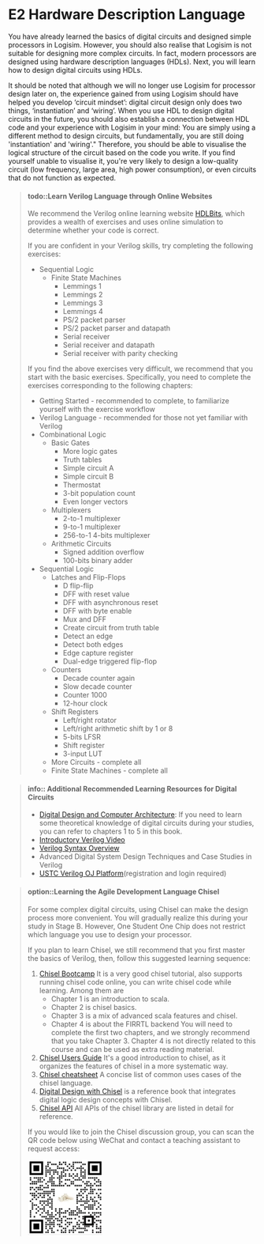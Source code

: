 <!-- # E2 硬件描述语言 -->
# E2 Hardware Description Language
<!-- 你已经学习了数字电路的基础知识, 并已经在Logisim中设计了简单的处理器.
但你应该也多少能体会到, Logisim并不适合设计更复杂的电路.
事实上, 现代处理器都是通过硬件描述语言(HDL)来设计的.
接下来, 你将来学习如何通过HDL来设计数字电路. -->

You have already learned the basics of digital circuits and designed simple processors in Logisim.
However, you should also realise that Logisim is not suitable for designing more complex circuits.
In fact, modern processors are designed using hardware description languages (HDLs).
Next, you will learn how to design digital circuits using HDLs.

<!-- 需要说明的是, 虽然我们后面不再使用Logisim进行处理器设计,
但Logisim的使用经验应该已经帮助你建立了"电路思维":
数字电路设计只做两件事, “实例化”和"连线".
你接下来使用HDL来设计数字电路时, 头脑中也需要将HDL代码和Logisim的使用经验建立关联:
你只不过是换了一种方式来设计电路, 但本质上还是在进行"实例化"和"连线"的工作,
因此你应该能根据你编写的代码想象到电路的逻辑结构.
如果你发现自己无法想象, 那你很大概率会设计出质量较低的电路(频率低, 面积大, 功耗高),
甚至是功能不符合预期的电路. -->

It should be noted that although we will no longer use Logisim for processor design later on, 
the experience gained from using Logisim should have helped you develop ‘circuit mindset’: 
digital circuit design only does two things, ‘instantiation’ and ‘wiring’.
When you use HDL to design digital circuits in the future, you should also establish a connection between HDL code and your experience with Logisim in your mind:
You are simply using a different method to design circuits, but fundamentally, you are still doing 'instantiation' and 'wiring'."
Therefore, you should be able to visualise the logical structure of the circuit based on the code you write.
If you find yourself unable to visualise it, you're very likely to design a low-quality circuit (low frequency, large area, high power consumption),
or even circuits that do not function as expected.

<!-- > #### todo::通过线上网站学习Verilog语言 -->
<!-- > 我们给大家推荐Verilog在线学习网站[HDLBits][hdlbits], 它提供了丰富的习题,
> 并通过在线仿真判断你的代码是否正确. -->
<!-- > 如果你对自己的Verilog水平很有自信, 可以尝试完成以下习题: -->

<!-- >
> 如果你发现上述习题非常困难, 我们建议你从基础习题开始做起.
> 具体地, 你需要完成以下章节对应的习题:
> * Getting Started - 建议完成, 以熟悉完成习题的流程
> * Verilog Language - 建议不熟悉Verilog的同学完成
>   * More Circuits - 全部完成
>   * Finite State Machines - 全部完成 -->


> #### todo::Learn Verilog Language through Online Websites
> We recommend the Verilog online learning website [HDLBits][hdlbits], which provides a wealth of exercises
> and uses online simulation to determine whether your code is correct.
>
>If you are confident in your Verilog skills, try completing the following exercises:
> * Sequential Logic
>   * Finite State Machines
>     * Lemmings 1
>     * Lemmings 2
>     * Lemmings 3
>     * Lemmings 4
>     * PS/2 packet parser
>     * PS/2 packet parser and datapath
>     * Serial receiver
>     * Serial receiver and datapath
>     * Serial receiver with parity checking
>
> If you find the above exercises very difficult, we recommend that you start with the basic exercises.
> Specifically, you need to complete the exercises corresponding to the following chapters:
> * Getting Started -  recommended to complete, to familiarize yourself with the exercise workflow
> * Verilog Language - recommended for those not yet familiar with Verilog
> * Combinational Logic
>   * Basic Gates
>     * More logic gates
>     * Truth tables
>     * Simple circuit A
>     * Simple circuit B
>     * Thermostat
>     * 3-bit population count
>     * Even longer vectors
>   * Multiplexers
>     * 2-to-1 multiplexer
>     * 9-to-1 multiplexer
>     * 256-to-1 4-bits multiplexer
>   * Arithmetic Circuits
>     * Signed addition overflow
>     * 100-bits binary adder
> * Sequential Logic
>   * Latches and Flip-Flops
>     * D flip-flip
>     * DFF with reset value
>     * DFF with asynchronous reset
>     * DFF with byte enable
>     * Mux and DFF
>     * Create circuit from truth table
>     * Detect an edge
>     * Detect both edges
>     * Edge capture register
>     * Dual-edge triggered flip-flop
>   * Counters
>     * Decade counter again
>     * Slow decade counter
>     * Counter 1000
>     * 12-hour clock
>   * Shift Registers
>     * Left/right rotator
>     * Left/right arithmetic shift by 1 or 8
>     * 5-bits LFSR
>     * Shift register
>     * 3-input LUT
>   * More Circuits - complete all
>   * Finite State Machines - complete all

<!-- > #### info::另外推荐一些数字电路学习资料
> * [数字电路与计算机体系结构][book]:
>   如果你在学习过程中需要了解一些数字电路的理论知识, 可以参考书中的1~5章
> * [Verilog入门视频][verilog1]
> * [Verilog语法简介][verilog2]
> * Verilog高级数字系统设计技术与案例分析
> * [中科大的Verilog OJ平台][ustc verilog oj](需要注册并登录) -->

> #### info:: Additional Recommended Learning Resources for Digital Circuits
> * [Digital Design and Computer Architecture][book]:
>   If you need to learn some theoretical knowledge of digital circuits during your studies, you can refer to chapters 1 to 5 in this book.
> * [Introductory Verilog Video][verilog1]
> * [Verilog Syntax Overview][verilog2]
> * Advanced Digital System Design Techniques and Case Studies in Verilog
> * [USTC Verilog OJ Platform][ustc verilog oj](registration and login required)

[hdlbits]: https://hdlbits.01xz.net/wiki/Main_Page
[book]: https://pages.hmc.edu/harris/ddca/ddcarv.html
[verilog1]: https://www.bilibili.com/video/BV1PS4y1s7XW
[verilog2]: https://vlab.ustc.edu.cn/guide/doc_verilog.html
[ustc verilog oj]: https://verilogoj.ustc.edu.cn/oj/

<!-- > #### option::学习敏捷开发语言Chisel
> 对于一些复杂的数字电路, 采用Chisel进行设计将会更方便,
> 你在学习B阶段的过程中将会逐渐体会到这一点.
> 不过"一生一芯"并不限制你使用何种语言来设计处理器.
>
> 如果你打算学习Chisel语言, 我们还是建议你先掌握一些Verilog语言的基础,
> 然后建议你按照如下顺序学习:
> 1. [Chisel Bootcamp][bootcamp]是一个很不错的Chisel教程, 还支持在线运行Chisel代码,
> 你可以一边编写Chisel代码一边学习. 其中
>    * 第1章是Scala入门
>    * 第2章是Chisel基础
>    * 第3章是Scala高级特性和Chisel的混合使用
>    * 第4章是FIRRTL后端相关内容
> 你需要完成前两章的学习, 同时我们强烈建议你学习第3章.
> 第4章和电路设计没有直接关系, 可以作为补充阅读材料.
> 1. [Chisel Users Guide][users guide]比较系统地整理了chisel的特性, 也是不错的入门教程.
> 1. [Chisel小抄][cheatsheet]简明地列出了chisel语言的大部分用法.
> 1. [Digital Design with Chisel][chisel textbook]是一本结合数字逻辑设计和Chisel的参考书.
> 1. [Chisel API][api]详细地列出了chisel库的所有API供参考.
>
> 如果你希望加入Chisel交流群, 可以微信扫描下方二维码联系助教申请进群:
>
> <img src="./../../2306/preliminary/wangrui.jpg" style="width:150px;" /> -->

> #### option::Learning the Agile Development Language Chisel
> For some complex digital circuits, using Chisel can make the design process more convenient.
> You will gradually realize this during your study in Stage B.
> However, One Student One Chip does not restrict which language you use to design your processor.
>
> If you plan to learn Chisel, we still recommend that you first master the basics of Verilog,
> then, follow this suggested learning sequence:
> 1. [Chisel Bootcamp][bootcamp] It is a very good chisel tutorial, also supports running chisel code online, you can write chisel code while learning. Among them are
>    * Chapter 1 is an introduction to scala.
>    * Chapter 2 is chisel basics.
>    * Chapter 3 is a mix of advanced scala features and chisel.
>    * Chapter 4 is about the FIRRTL backend 
> You will need to complete the first two chapters, and we strongly recommend that you take Chapter 3.
>  Chapter 4 is not directly related to this course and can be used as extra reading material.
> 1. [Chisel Users Guide][users guide] It's a good introduction to chisel, as it organizes the features of chisel in a more systematic way.
> 1. [Chisel cheatsheet][cheatsheet] A concise list of common uses cases of the chisel language.
> 1. [Digital Design with Chisel][chisel textbook] is a reference book that integrates digital logic design concepts with Chisel.
> 1. [Chisel API][api] All APIs of the chisel library are listed in detail for reference.
> 
> If you would like to join the Chisel discussion group, you can scan the QR code below using WeChat and contact a teaching assistant to request access:
>
> <img src="./../../2306/preliminary/wangrui.jpg" style="width:150px;" />

[bootcamp]: https://mybinder.org/v2/gh/freechipsproject/chisel-bootcamp/master
[users guide]: https://www.chisel-lang.org/docs
[cheatsheet]: https://github.com/freechipsproject/chisel-cheatsheet/releases/latest/download/chisel_cheatsheet.pdf
[chisel textbook]: http://www.imm.dtu.dk/~masca/chisel-book.html
[api]: https://www.chisel-lang.org/api/latest/
